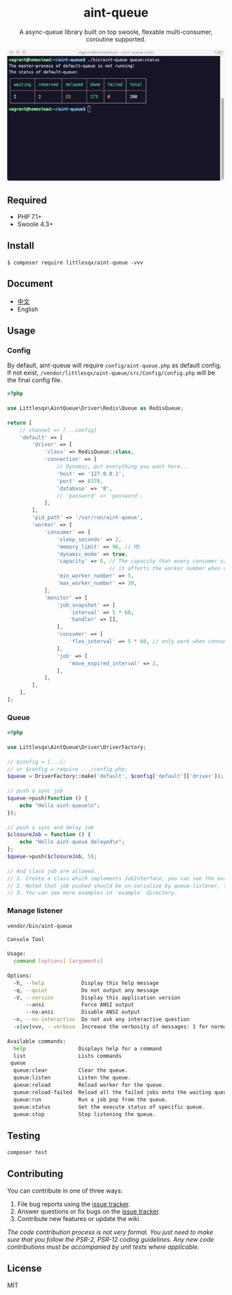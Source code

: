 <h1 align="center"> aint-queue </h1>

<p align="center"> A async-queue library built on top swoole, flexable multi-consumer, coroutine supported.</p>

<div align="center"><img src="./docs/screenshot.png"/></div>

## Required

- PHP 7.1+
- Swoole 4.3+

## Install

```shell
$ composer require littlesqx/aint-queue -vvv
```

## Document

- [中文](./docs/zh-CN/overview.md)
- English

## Usage

### Config

By default, aint-queue will require `config/aint-queue.php` as default config. If not exist, `/vendor/littlesqx/aint-queue/src/Config/config.php` will be the final config file.

```php
<?php

use Littlesqx\AintQueue\Driver\Redis\Queue as RedisQueue;

return [
    // channel => [...config]
    'default' => [
        'driver' => [
            'class' => RedisQueue::class,
            'connection' => [
                // Dynamic, put everything you want here...
                'host' => '127.0.0.1',
                'port' => 6379,
                'database' => '0',
                // 'password' => 'password',
            ],
        ],
        'pid_path' => '/var/run/aint-queue',
        'worker' => [
            'consumer' => [
                'sleep_seconds' => 2,
                'memory_limit' => 96, // Mb
                'dynamic_mode' => true,
                'capacity' => 6, // The capacity that every consumer can handle in health and in short time,
                                 // it affects the worker number when dynamic-mode.
                'min_worker_number' => 5,
                'max_worker_number' => 30,
            ],
            'monitor' => [
                'job_snapshot' => [
                    'interval' => 5 * 60,
                    'handler' => [],
                ],
                'consumer' => [
                    'flex_interval' => 5 * 60, // only work when consumer.dynamic_mode = true
                ],
                'job' => [
                    'move_expired_interval' => 2,
                ],
            ],
        ],
    ],
];

```

### Queue

```php
<?php

use Littlesqx\AintQueue\Driver\DriverFactory;

// $config = [...];
// or $config = require .../config.php;
$queue = DriverFactory::make('default', $config['default']['driver']);

// push a sync job
$queue->push(function () {
    echo "Hello aint-queue\n";
});

// push a sync and delay job
$closureJob = function () {
    echo "Hello aint-queue delayed\n";
};
$queue->push($closureJob, 5);

// And class job are allowed.
// 1. Create a class which implements JobInterface, you can see the example in `/example`.
// 2. Noted that job pushed should be un-serialize by queue-listener, this means queue-pusher and queue-listener are required to in the same project.                                          
// 3. You can see more examples in `example` directory.
```

### Manage listener

```bash
vendor/bin/aint-queue
```

```bash
Console Tool

Usage:
  command [options] [arguments]

Options:
  -h, --help            Display this help message
  -q, --quiet           Do not output any message
  -V, --version         Display this application version
      --ansi            Force ANSI output
      --no-ansi         Disable ANSI output
  -n, --no-interaction  Do not ask any interactive question
  -v|vv|vvv, --verbose  Increase the verbosity of messages: 1 for normal output, 2 for more verbose output and 3 for debug

Available commands:
  help                 Displays help for a command
  list                 Lists commands
 queue
  queue:clear          Clear the queue.
  queue:listen         Listen the queue.
  queue:reload         Reload worker for the queue.
  queue:reload-failed  Reload all the failed jobs onto the waiting queue.
  queue:run            Run a job pop from the queue.
  queue:status         Get the execute status of specific queue.
  queue:stop           Stop listening the queue.
```

## Testing

```bash
composer test
```
## Contributing

You can contribute in one of three ways:

1. File bug reports using the [issue tracker](https://github.com/littlesqx/aint-queue/issues).
2. Answer questions or fix bugs on the [issue tracker](https://github.com/littlesqx/aint-queue/issues).
3. Contribute new features or update the wiki.

_The code contribution process is not very formal. You just need to make sure that you follow the PSR-2, PSR-12 coding guidelines. Any new code contributions must be accompanied by unit tests where applicable._

## License

MIT